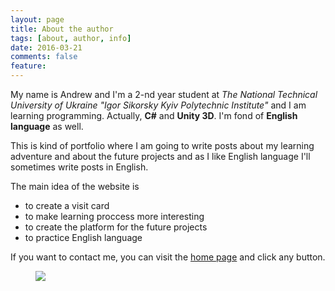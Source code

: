 ```yaml
---
layout: page
title: About the author
tags: [about, author, info]
date: 2016-03-21
comments: false
feature: 
---
```


My name is Andrew and I'm a 2-nd year student at *The National Technical University of Ukraine "Igor Sikorsky Kyiv Polytechnic Institute"* and I am learning programming. Actually, **C#** and **Unity 3D**. I'm fond of **English language** as well.

This is kind of portfolio where I am going to write posts about my learning adventure and about the future projects and as I like English language I'll sometimes write posts in English.

The main idea of the website is
* to create a visit card  
* to make learning proccess more interesting
* to create the platform for the future projects
* to practice English language

If you want to contact me, you can visit the [home page](http://thewaterfall.xyz/) and click any button.

<figure>
	<a href=""><img src="{{ site.url }}/assets/img/about2.jpg"></a>
</figure>
